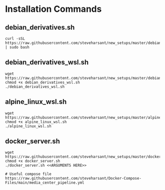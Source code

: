# Installation Commands

## debian_derivatives.sh

``` shell
curl -sSL https://raw.githubusercontent.com/steveharsant/new_setups/master/debian_derivatives.sh | sudo bash
```

## debian_derivatives_wsl.sh

``` shell
wget https://raw.githubusercontent.com/steveharsant/new_setups/master/debian_derivatives_wsl.sh
chmod +x debian_derivatives_wsl.sh
./debian_derivatives_wsl.sh
```

## alpine_linux_wsl.sh

``` shell
wget https://raw.githubusercontent.com/steveharsant/new_setups/master/alpine_linux_wsl.sh
chmod +x alpine_linux_wsl.sh
./alpine_linux_wsl.sh
```

## docker_server.sh

``` shell
wget https://raw.githubusercontent.com/steveharsant/new_setups/master/docker_server.sh
chmod +x docker_server.sh
./docker_server.sh <<ARGUMENTS HERE>>

# Useful compose file
https://raw.githubusercontent.com/steveharsant/Docker-Compose-Files/main/media_center_pipeline.yml
```
